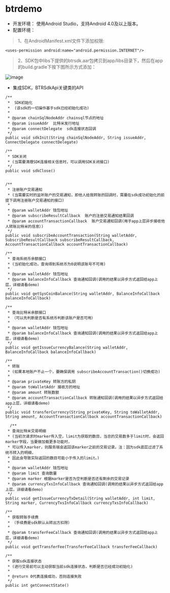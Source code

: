 # btrdemo

- 开发环境： 使用Android Studio，支持Android 4.0及以上版本。
- 配置环境：

 > 1、在AndroidManifest.xml文件下添加权限: 
 ```
 <uses-permission android:name="android.permission.INTERNET"/>
 ```

 > 2、SDK包中libs下提供的btrsdk.aar包拷贝到app/libs目录下，然后在app的build.gradle下按下图所示方式添加：

![image](https://note.youdao.com/yws/api/personal/file/B400E5AC623A43599D01C8D26667BB0B?method=download&shareKey=c5dc3096897d5a1fb0bd1a45a2fcb867)

    

- 集成SDK，BTRSdkApi关键类的API


```
/**
 *  SDK初始化
 *  (该sdk的一切操作基于sdk已经初始化成功)
 *
 * @param chainSqlNodeAddr chainsql节点的地址
 * @param issueAddr  比特米发行地址
 * @param connectDelegate  sdk连接状态回调
 */
public void sdkInit(String chainSqlNodeAddr, String issueAddr, ConnectDelegate connectDelegate)
```



```
/**
 * SDK关闭
 * (当需要清理SDK连接相关信息时，可以调用SDK关闭接口)
 */
public void sdkClose()
```



```

/**
 * 注册账户交易通知
 * (当需要实时的监听账户的交易通知，即他人给我转账的回调时，需要在sdk成功初始化的前提下调用注册账户交易通知的接口)
 *
 * @param walletAddr 钱包地址
 * @param subscribeResultCallback  账户的注册交易通知结果回调
 * @param accountTransactionCallback  账户交易通知回调(用于app上层异步接收他人转账比特米的信息）)
 */
public void subscribeAccountTransaction(String walletAddr, SubscribeResultCallback subscribeResultCallback, AccountTransactionCallback accountTransactionCallback)
```



```
/**
 * 查询系统币余额接口
 * (当初始化成功，查询得到系统币为0说明该账号不可用)
 *
 * @param walletAddr 钱包地址
 * @param balanceInfoCallback 查询通知回调(调用的结果以异步方式返回给app上层，详细请看demo)
 */
public void getSysCoinBalance(String walletAddr, BalanceInfoCallback balanceInfoCallback)
```



```
/**
 * 查询比特米余额接口
 * （可以先判断是否有系统币判断该账户是否可用）
 *
 * @param walletAddr 钱包地址
 * @param balanceInfoCallback 查询通知回调(调用的结果以异步方式返回给app上层，详细请看demo)
 */
public void getIssueCurrencyBalance(String walletAddr, BalanceInfoCallback balanceInfoCallback)
```



```
/**
 * 转账
 * (如果本地账户不止一个，要确保调用 subscribeAccountTransaction()切换成功)
 *
 * @param privateKey 转账方的私钥
 * @param toWalletAddr 接收方的地址
 * @param amount 转账数额
 * @param accountTransactionCallback 转账通知回调(调用的结果以异步方式返回给app上层，详细请看demo)
 */
public void transferCurrency(String privateKey, String toWalletAddr, String amount, AccountTransactionCallback accountTransactionCallback)
```




```
  /**
 * 查询比特米交易明细
 * (当初次请求时marker传入空，limit为获取的数目，当总的交易数多于limit时，会返回marker字段，当要做加载更多功能时，
 * 可以传入marker，则服务端会返回该marker之前的交易记录。注：因为sdk底层过滤了系统币转入的明细，
 * 因此会导致实际返回的数目可能小于传入的limit。)
 *
 * @param walletAddr 钱包地址
 * @param limit 查询数量
 * @param marker 根据marker是否为空判断是否还有剩余的交易记录
 * @param currencyTxsInfoCallback 查询通知回调(调用的结果以异步方式返回给app上层，详细请看demo)
 */
public void getIssueCurrencyTxDetail(String walletAddr, int limit, String marker, CurrencyTxsInfoCallback currencyTxsInfoCallback)
```




```
/**
 * 获取转账手续费
 * （手续费是sdk默认从转出方扣除）
 *
 * @param transferFeeCallback 查询通知回调(调用的结果以异步方式返回给app上层，详细请看demo)
 */
public void getTransferFee(TransferFeeCallback transferFeeCallback)
```



```
/**
 * 获取sdk连接状态
 * (进行交易前可以主动获取当前sdk连接状态，判断是否已经成功初始化)
 *
 * @return 0代表连接成功，否则连接失败
 */
public int getConnectState()
```

